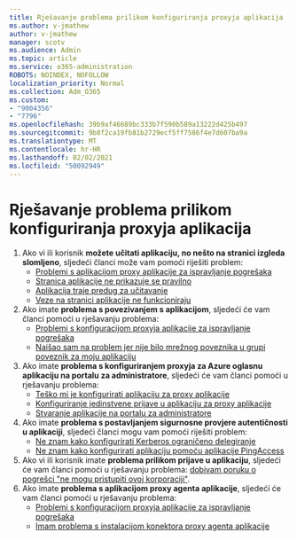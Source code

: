 ```yaml
---
title: Rješavanje problema prilikom konfiguriranja proxyja aplikacija
ms.author: v-jmathew
author: v-jmathew
manager: scotv
ms.audience: Admin
ms.topic: article
ms.service: o365-administration
ROBOTS: NOINDEX, NOFOLLOW
localization_priority: Normal
ms.collection: Adm_O365
ms.custom:
- "9004356"
- "7796"
ms.openlocfilehash: 39b9af46689bc333b7f590b589a13222d425b497
ms.sourcegitcommit: 9b8f2ca19fb81b2729ecf5ff7586f4e7d607ba9a
ms.translationtype: MT
ms.contentlocale: hr-HR
ms.lasthandoff: 02/02/2021
ms.locfileid: "50092949"
---
```

# <a name="resolve-problems-when-configuring-the-app-proxy"></a>Rješavanje problema prilikom konfiguriranja proxyja aplikacija

1. Ako vi ili korisnik **možete učitati aplikaciju, no nešto na stranici izgleda slomljeno**, sljedeći članci može vam pomoći riješiti problem:
    - [Problemi s aplikacijom proxy aplikacije za ispravljanje pogrešaka](https://docs.microsoft.com/azure/active-directory/manage-apps/application-proxy-debug-apps)
    - [Stranica aplikacije ne prikazuje se pravilno](https://docs.microsoft.com/azure/active-directory/application-proxy-page-appearance-broken-problem)
    - [Aplikacija traje predug za učitavanje](https://docs.microsoft.com/azure/active-directory/application-proxy-page-load-speed-problem)
    - [Veze na stranici aplikacije ne funkcioniraju](https://docs.microsoft.com/azure/active-directory/application-proxy-page-links-broken-problem)
2. Ako imate **problema s povezivanjem s aplikacijom**, sljedeći će vam članci pomoći u rješavanju problema:
    - [Problemi s konfiguracijom proxyja aplikacije za ispravljanje pogrešaka](https://docs.microsoft.com/azure/active-directory/manage-apps/application-proxy-debug-connectors)
    - [Naišao sam na problem jer nije bilo mrežnog poveznika u grupi poveznik za moju aplikaciju](https://docs.microsoft.com/azure/active-directory/application-proxy-connectivity-no-working-connector)
3. Ako imate **problema s konfiguriranjem proxyja za Azure oglasnu aplikaciju na portalu za administratore**, sljedeći će vam članci pomoći u rješavanju problema:
    - [Teško mi je konfigurirati aplikaciju za proxy aplikacije](https://docs.microsoft.com/azure/active-directory/application-proxy-config-how-to)
    - [Konfiguriranje jedinstvene prijave u aplikaciju za proxy aplikacije](https://docs.microsoft.com/azure/active-directory/application-proxy-config-sso-how-to)
    - [Stvaranje aplikacije na portalu za administratore](https://docs.microsoft.com/azure/active-directory/application-proxy-config-problem)
4. Ako imate **problema s postavljanjem sigurnosne provjere autentičnosti u aplikaciji**, sljedeći članci mogu vam pomoći riješiti problem:
    - [Ne znam kako konfigurirati Kerberos ograničeno delegiranje](https://docs.microsoft.com/azure/active-directory/application-proxy-back-end-kerberos-constrained-delegation-how-to)
    - [Ne znam kako konfigurirati aplikaciju pomoću aplikacije PingAccess](https://docs.microsoft.com/azure/active-directory/application-proxy-back-end-ping-access-how-to)
5. Ako vi ili korisnik imate **problema prilikom prijave u aplikaciju**, sljedeći će vam članci pomoći u rješavanju problema: [dobivam poruku o pogrešci "ne mogu pristupiti ovoj korporaciji"](https://docs.microsoft.com/azure/active-directory/application-proxy-sign-in-bad-gateway-timeout-error).
6. Ako imate **problema s aplikacijom proxy agenta aplikacije**, sljedeći će vam članci pomoći u rješavanju problema:
    - [Problemi s konfiguracijom proxyja aplikacije za ispravljanje pogrešaka](https://docs.microsoft.com/azure/active-directory/manage-apps/application-proxy-debug-connectors)
    - [Imam problema s instalacijom konektora proxy agenta aplikacije](https://docs.microsoft.com/azure/active-directory/application-proxy-connector-installation-problem)
